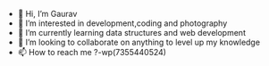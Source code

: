 - 👋 Hi, I’m Gaurav
- 👀 I’m interested in development,coding and photography
- 🌱 I’m currently learning data structures and web development
- 💞️ I’m looking to collaborate on anything to level up my knowledge
- 📫 How to reach me ?-wp(7355440524)
<!---
aurav0007/aurav0007 is a ✨ special ✨ repository because its `README.md` (this file) appears on your GitHub profile.
You can click the Preview link to take a look at your changes.
--->
